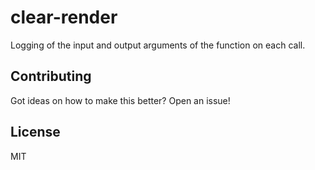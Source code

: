 # clear-render
Logging of the input and output arguments of the function on each call.

## Contributing
Got ideas on how to make this better? Open an issue!

## License
MIT
